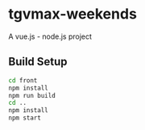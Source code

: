 # tgvmax-weekends

A vue.js - node.js project

## Build Setup

``` bash
cd front
npm install
npm run build
cd ..
npm install
npm start
```
